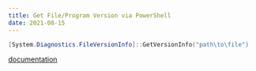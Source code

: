 ```yaml
---
title: Get File/Program Version via PowerShell
date: 2021-08-15
---
```


```powershell
[System.Diagnostics.FileVersionInfo]::GetVersionInfo("path\to\file")
```

[documentation](https://docs.microsoft.com/en-us/dotnet/api/system.diagnostics.fileversioninfo.getversioninfo)
